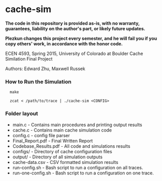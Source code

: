 # cache-sim

**The code in this repository is provided as-is, with no warranty, guarantees, liability on the author's part, or likely future updates.**

**Plezkun changes this project every semester, and he will fail you if you copy others' work, in accordance with the honor code.** 


ECEN 4593, Spring 2015, University of Colorado at Boulder 
 Cache Similation Final Project

Authors: Edward Zhu, Maxwell Russek 



### How to Run the Simulation

```
  make

  zcat < /path/to/trace | ./cache-sim <CONFIG>
```

### Folder layout

* main.c - Contains main procedures and printing output results
* cache.c - Contains main cache simulation code 
* config.c - config file parser
* Final_Report.pdf - Final Written Report
* Codebase_Results.pdf - All code and simulations results
* configs/ - Directory of cache configuration files
* output/ - Directory of all simulation outputs
* cache-data.csv - CSV formatted simulation results
* run-config.sh - Bash script to run a configuration on all traces.
* run-one-config.sh - Bash script to run a configuration on one trace.